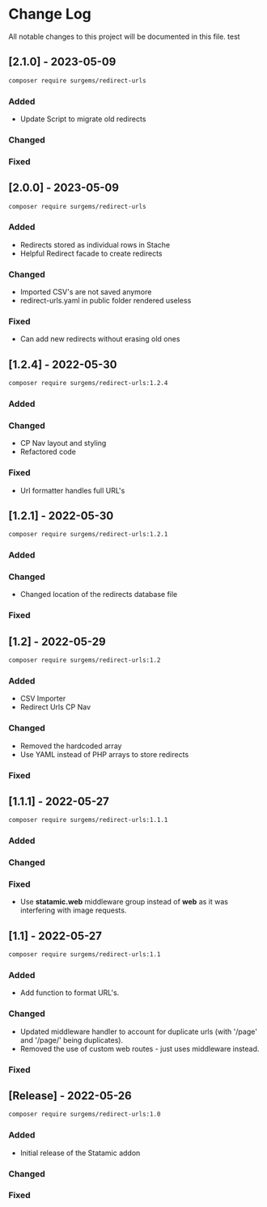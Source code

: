 # Change Log
All notable changes to this project will be documented in this file.
test

## [2.1.0] - 2023-05-09

``` bash
composer require surgems/redirect-urls
```
 
### Added

- Update Script to migrate old redirects
 
### Changed
 
### Fixed


## [2.0.0] - 2023-05-09

``` bash
composer require surgems/redirect-urls
```
 
### Added

- Redirects stored as individual rows in Stache
- Helpful Redirect facade to create redirects
 
### Changed

- Imported CSV's are not saved anymore
- redirect-urls.yaml in public folder rendered useless
 
### Fixed

- Can add new redirects without erasing old ones


## [1.2.4] - 2022-05-30

``` bash
composer require surgems/redirect-urls:1.2.4
```
 
### Added
 
### Changed

- CP Nav layout and styling
- Refactored code
 
### Fixed

- Url formatter handles full URL's


## [1.2.1] - 2022-05-30

``` bash
composer require surgems/redirect-urls:1.2.1
```
 
### Added
 
### Changed

- Changed location of the redirects database file
 
### Fixed


## [1.2] - 2022-05-29

``` bash
composer require surgems/redirect-urls:1.2
```
 
### Added

- CSV Importer
- Redirect Urls CP Nav
 
### Changed

- Removed the hardcoded array
- Use YAML instead of PHP arrays to store redirects
 
### Fixed


## [1.1.1] - 2022-05-27

``` bash
composer require surgems/redirect-urls:1.1.1
```
 
### Added
 
### Changed
 
### Fixed

- Use __statamic.web__ middleware group instead of __web__ as it was interfering with image requests.


## [1.1] - 2022-05-27

``` bash
composer require surgems/redirect-urls:1.1
```
 
### Added

- Add function to format URL's.
 
### Changed
  
- Updated middleware handler to account for duplicate urls (with '/page' and '/page/' being duplicates).
- Removed the use of custom web routes - just uses middleware instead.
 
### Fixed

 
## [Release] - 2022-05-26

``` bash
composer require surgems/redirect-urls:1.0
```
 
### Added
- Initial release of the Statamic addon
 
### Changed
 
### Fixed